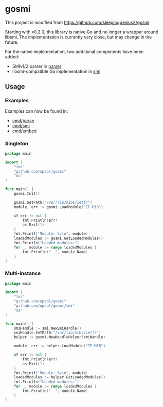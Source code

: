 # gosmi

This project is modified from https://github.com/sleepinggenius2/gosmi

Starting with v0.2.0, this library is native Go and no longer a wrapper around libsmi. The implementation is currently very close, but may change in the future.

For the native implementation, two additional components have been added:

* SMIv1/2 parser in [parser](parser)
* libsmi-compatible Go implementation in [smi](smi)

## Usage

### Examples

Examples can now be found in:

* [cmd/parse](cmd/parse)
* [cmd/smi](cmd/smi)
* [cmd/embed](cmd/embed)

### Singleton

```go
package main

import (
	"fmt"
	"github.com/opsbl/gosmi"
	"os"
)

func main() {
	gosmi.Init()

	gosmi.SetPath("/var/lib/mibs/ietf/")
	module, err := gosmi.LoadModule("IF-MIB")

	if err != nil {
		fmt.Println(err)
		os.Exit(1)
	}
	fmt.Printf("Module: %v\n", module)
	loadedModules := gosmi.GetLoadedModules()
	fmt.Println("Loaded modules:")
	for _, module := range loadedModules {
		fmt.Println("  ", module.Name)
	}
}

```

### Multi-instance

```go
package main

import (
	"fmt"
	"github.com/opsbl/gosmi"
	"github.com/opsbl/gosmi/smi"
	"os"
)

func main() {
	smiHandle := smi.NewSmiHandle()
	smiHandle.SetPath("/var/lib/mibs/ietf/")
	helper := gosmi.NewHandleHelper(smiHandle)

	module, err := helper.LoadModule("IF-MIB")

	if err != nil {
		fmt.Println(err)
		os.Exit(1)
	}
	fmt.Printf("Module: %v\n", module)
	loadedModules := helper.GetLoadedModules()
	fmt.Println("Loaded modules:")
	for _, module := range loadedModules {
		fmt.Println("  ", module.Name)
	}
}

```